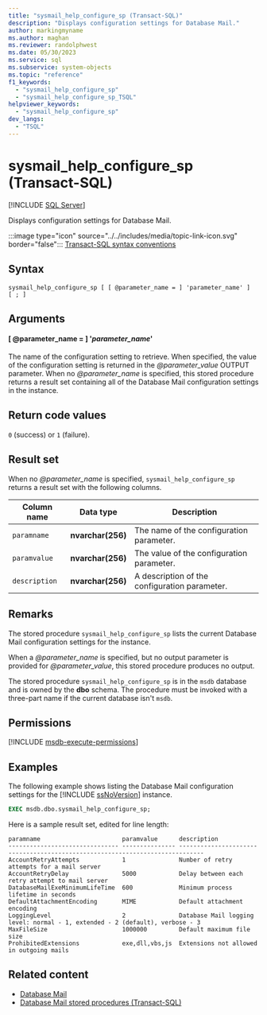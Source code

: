 ```yaml
---
title: "sysmail_help_configure_sp (Transact-SQL)"
description: "Displays configuration settings for Database Mail."
author: markingmyname
ms.author: maghan
ms.reviewer: randolphwest
ms.date: 05/30/2023
ms.service: sql
ms.subservice: system-objects
ms.topic: "reference"
f1_keywords:
  - "sysmail_help_configure_sp"
  - "sysmail_help_configure_sp_TSQL"
helpviewer_keywords:
  - "sysmail_help_configure_sp"
dev_langs:
  - "TSQL"
---
```

# sysmail_help_configure_sp (Transact-SQL)

[!INCLUDE [SQL Server](../../includes/applies-to-version/sqlserver.md)]

Displays configuration settings for Database Mail.

:::image type="icon" source="../../includes/media/topic-link-icon.svg" border="false"::: [Transact-SQL syntax conventions](../../t-sql/language-elements/transact-sql-syntax-conventions-transact-sql.md)

## Syntax

```syntaxsql
sysmail_help_configure_sp [ [ @parameter_name = ] 'parameter_name' ]
[ ; ]
```

## Arguments

#### [ @parameter_name = ] '*parameter_name*'

The name of the configuration setting to retrieve. When specified, the value of the configuration setting is returned in the *@parameter_value* OUTPUT parameter. When no *@parameter_name* is specified, this stored procedure returns a result set containing all of the Database Mail configuration settings in the instance.

## Return code values

`0` (success) or `1` (failure).

## Result set

When no *@parameter_name* is specified, `sysmail_help_configure_sp` returns a result set with the following columns.

| Column name | Data type | Description |
| --- | --- | --- |
| `paramname` | **nvarchar(256)** | The name of the configuration parameter. |
| `paramvalue` | **nvarchar(256)** | The value of the configuration parameter. |
| `description` | **nvarchar(256)** | A description of the configuration parameter. |

## Remarks

The stored procedure `sysmail_help_configure_sp` lists the current Database Mail configuration settings for the instance.

When a *@parameter_name* is specified, but no output parameter is provided for *@parameter_value*, this stored procedure produces no output.

The stored procedure `sysmail_help_configure_sp` is in the `msdb` database and is owned by the **dbo** schema. The procedure must be invoked with a three-part name if the current database isn't `msdb`.

## Permissions

[!INCLUDE [msdb-execute-permissions](../../includes/msdb-execute-permissions.md)]

## Examples

The following example shows listing the Database Mail configuration settings for the [!INCLUDE [ssNoVersion](../../includes/ssnoversion-md.md)] instance.

```sql
EXEC msdb.dbo.sysmail_help_configure_sp;
```

Here is a sample result set, edited for line length:

```output
paramname                       paramvalue      description
------------------------------- --------------- -----------------------------------------------------------------------------
AccountRetryAttempts            1               Number of retry attempts for a mail server
AccountRetryDelay               5000            Delay between each retry attempt to mail server
DatabaseMailExeMinimumLifeTime  600             Minimum process lifetime in seconds
DefaultAttachmentEncoding       MIME            Default attachment encoding
LoggingLevel                    2               Database Mail logging level: normal - 1, extended - 2 (default), verbose - 3
MaxFileSize                     1000000         Default maximum file size
ProhibitedExtensions            exe,dll,vbs,js  Extensions not allowed in outgoing mails
```

## Related content

- [Database Mail](../database-mail/database-mail.md)
- [Database Mail stored procedures (Transact-SQL)](database-mail-stored-procedures-transact-sql.md)
